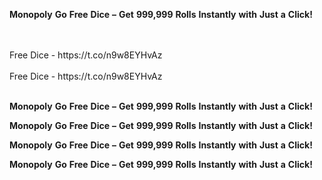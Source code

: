 <strong>Monopoly</strong> <strong>Go</strong> <strong>Free</strong> <strong>Dice</strong> <strong>–</strong> <strong>Get</strong> <strong>999,999</strong> <strong>Rolls</strong> <strong>Instantly</strong> <strong>with</strong> <strong>Just</strong> <strong>a</strong> <strong>Click!</strong>

<br>
<br>Free Dice - https://t.co/n9w8EYHvAz
<br>
<br>Free Dice - https://t.co/n9w8EYHvAz
<br>
<br>

<strong>Monopoly</strong> <strong>Go</strong> <strong>Free</strong> <strong>Dice</strong> <strong>–</strong> <strong>Get</strong> <strong>999,999</strong> <strong>Rolls</strong> <strong>Instantly</strong> <strong>with</strong> <strong>Just</strong> <strong>a</strong> <strong>Click!</strong>

<strong>Monopoly</strong> <strong>Go</strong> <strong>Free</strong> <strong>Dice</strong> <strong>–</strong> <strong>Get</strong> <strong>999,999</strong> <strong>Rolls</strong> <strong>Instantly</strong> <strong>with</strong> <strong>Just</strong> <strong>a</strong> <strong>Click!</strong>

<strong>Monopoly</strong> <strong>Go</strong> <strong>Free</strong> <strong>Dice</strong> <strong>–</strong> <strong>Get</strong> <strong>999,999</strong> <strong>Rolls</strong> <strong>Instantly</strong> <strong>with</strong> <strong>Just</strong> <strong>a</strong> <strong>Click!</strong>

<strong>Monopoly</strong> <strong>Go</strong> <strong>Free</strong> <strong>Dice</strong> <strong>–</strong> <strong>Get</strong> <strong>999,999</strong> <strong>Rolls</strong> <strong>Instantly</strong> <strong>with</strong> <strong>Just</strong> <strong>a</strong> <strong>Click!</strong>
